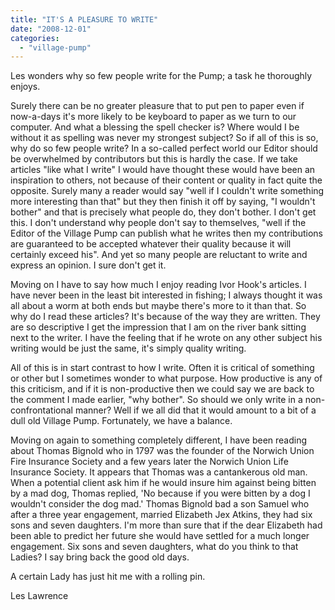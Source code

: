```yaml
---
title: "IT'S A PLEASURE TO WRITE"
date: "2008-12-01"
categories: 
  - "village-pump"
---
```


Les wonders why so few people write for the Pump; a task he thoroughly enjoys.

Surely there can be no greater pleasure that to put pen to paper even if now-a-days it's more likely to be keyboard to paper as we turn to our computer. And what a blessing the spell checker is? Where would I be without it as spelling was never my strongest subject? So if all of this is so, why do so few people write? In a so-called perfect world our Editor should be overwhelmed by contributors but this is hardly the case. If we take articles "like what I write" I would have thought these would have been an inspiration to others, not because of their content or quality in fact quite the opposite. Surely many a reader would say "well if I couldn't write something more interesting than that" but they then finish it off by saying, "I wouldn't bother" and that is precisely what people do, they don't bother. I don't get this. I don't understand why people don't say to themselves, "well if the Editor of the Village Pump can publish what he writes then my contributions are guaranteed to be accepted whatever their quality because it will certainly exceed his". And yet so many people are reluctant to write and express an opinion. I sure don't get it.

Moving on I have to say how much I enjoy reading Ivor Hook's articles. I have never been in the least bit interested in fishing; I always thought it was all about a worm at both ends but maybe there's more to it than that. So why do I read these articles? It's because of the way they are written. They are so descriptive I get the impression that I am on the river bank sitting next to the writer. I have the feeling that if he wrote on any other subject his writing would be just the same, it's simply quality writing.

All of this is in start contrast to how I write. Often it is critical of something or other but I sometimes wonder to what purpose. How productive is any of this criticism, and if it is non-productive then we could say we are back to the comment I made earlier, "why bother". So should we only write in a non-confrontational manner? Well if we all did that it would amount to a bit of a dull old Village Pump. Fortunately, we have a balance.

Moving on again to something completely different, I have been reading about Thomas Bignold who in 1797 was the founder of the Norwich Union Fire Insurance Society and a few years later the Norwich Union Life Insurance Society. It appears that Thomas was a cantankerous old man. When a potential client ask him if he would insure him against being bitten by a mad dog, Thomas replied, 'No because if you were bitten by a dog I wouldn't consider the dog mad.' Thomas Bignold bad a son Samuel who after a three year engagement, married Elizabeth Jex Atkins, they had six sons and seven daughters. I'm more than sure that if the dear Elizabeth had been able to predict her future she would have settled for a much longer engagement. Six sons and seven daughters, what do you think to that Ladies? I say bring back the good old days.

A certain Lady has just hit me with a rolling pin.

Les Lawrence
